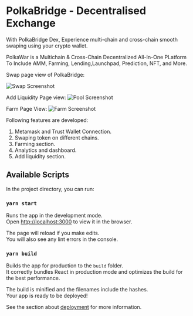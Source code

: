 # PolkaBridge - Decentralised Exchange

With PolkaBridge Dex, Experience multi-chain and cross-chain smooth swaping using your crypto wallet.

PolkaWar is a Multichain & Cross-Chain Decentralized All-In-One PLatform To Include AMM, Farming, Lending,Launchpad, Prediction, NFT, and More.

Swap page view of PolkaBridge:

![Swap Screenshot](frontend/dex.png)

Add Liquidity Page view:
![Pool Screenshot](frontend/pool.png)

Farm Page View:
![Farm Screenshot](frontend/farm.png)

Following features are developed:

1. Metamask and Trust Wallet Connection.
2. Swaping token on different chains.
3. Farming section.
4. Analytics and dashboard.
5. Add liquidity section.

## Available Scripts

In the project directory, you can run:

### `yarn start`

Runs the app in the development mode.\
Open [http://localhost:3000](http://localhost:3000) to view it in the browser.

The page will reload if you make edits.\
You will also see any lint errors in the console.

### `yarn build`

Builds the app for production to the `build` folder.\
It correctly bundles React in production mode and optimizes the build for the best performance.

The build is minified and the filenames include the hashes.\
Your app is ready to be deployed!

See the section about [deployment](https://facebook.github.io/create-react-app/docs/deployment) for more information.
